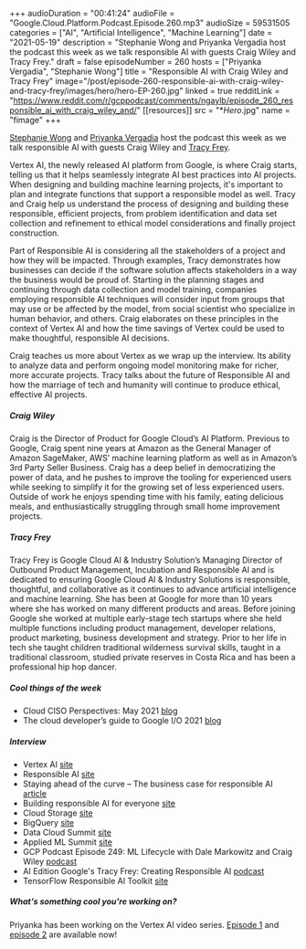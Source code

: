 +++
audioDuration = "00:41:24"
audioFile = "Google.Cloud.Platform.Podcast.Episode.260.mp3"
audioSize = 59531505
categories = ["AI", "Artificial Intelligence", "Machine Learning"]
date = "2021-05-19"
description = "Stephanie Wong and Priyanka Vergadia host the podcast this week as we talk responsible AI with guests Craig Wiley and Tracy Frey."
draft = false
episodeNumber = 260
hosts = ["Priyanka Vergadia", "Stephanie Wong"]
title = "Responsible AI with Craig Wiley and Tracy Frey"
image="/post/episode-260-responsible-ai-with-craig-wiley-and-tracy-frey/images/hero/hero-EP-260.jpg"
linked = true
redditLink = "https://www.reddit.com/r/gcppodcast/comments/ngaylb/episode_260_responsible_ai_with_craig_wiley_and/"
[[resources]]
  src = "**Hero*.jpg"
  name = "fimage"
+++

[Stephanie Wong](https://twitter.com/stephr_wong) and [Priyanka Vergadia](https://twitter.com/pvergadia) host the podcast this week as we talk responsible AI with guests Craig Wiley and [Tracy Frey](https://twitter.com/tracyfrey). 

Vertex AI, the newly released AI platform from Google, is where Craig starts, telling us that it helps seamlessly integrate AI best practices into AI projects. When designing and building machine learning projects, it's important to plan and integrate functions that support a responsible model as well. Tracy and Craig help us understand the process of designing and building these responsible, efficient projects, from problem identification and data set collection and refinement to ethical model considerations and finally project construction.

Part of Responsible AI is considering all the stakeholders of a project and how they will be impacted. Through examples, Tracy demonstrates how businesses can decide if the software solution affects stakeholders in a way the business would be proud of. Starting in the planning stages and continuing through data collection and model training, companies employing responsible AI techniques will consider input from groups that may use or be affected by the model, from social scientist who specialize in human behavior, and others. Craig elaborates on these principles in the context of Vertex AI and how the time savings of Vertex could be used to make thoughtful, responsible AI decisions.

Craig teaches us more about Vertex as we wrap up the interview. Its ability to analyze data and perform ongoing model monitoring make for richer, more accurate projects. Tracy talks about the future of Responsible AI and how the marriage of tech and humanity will continue to produce ethical, effective AI projects.

##### Craig Wiley

Craig is the Director of Product for Google Cloud’s AI Platform. Previous to Google, Craig spent nine years at Amazon as the General Manager of Amazon SageMaker, AWS’ machine learning platform as well as in Amazon’s 3rd Party Seller Business. Craig has a deep belief in democratizing the power of data, and he pushes to improve the tooling for experienced users while seeking to simplify it for the growing set of less experienced users. Outside of work he enjoys spending time with his family, eating delicious meals, and enthusiastically struggling through small home improvement projects.

##### Tracy Frey

Tracy Frey is Google Cloud AI & Industry Solution’s Managing Director of Outbound Product Management, Incubation and Responsible AI and is dedicated to ensuring Google Cloud AI & Industry Solutions is responsible, thoughtful, and collaborative as it continues to advance artificial intelligence and machine learning. She has been at Google for more than 10 years where she has worked on many different products and areas. Before joining Google she worked at multiple early-stage tech startups where she held multiple functions including product management, developer relations, product marketing, business development and strategy. Prior to her life in tech she taught children traditional wilderness survival skills, taught in a traditional classroom, studied private reserves in Costa Rica and has been a professional hip hop dancer.

##### Cool things of the week

* Cloud CISO Perspectives: May 2021 [blog](https://cloud.google.com/blog/products/identity-security/cloud-ciso-perspectives-may-2021)
* The cloud developer’s guide to Google I/O 2021 [blog](https://cloud.google.com/blog/topics/developers-practitioners/cloud-developers-guide-google-io-2021)

##### Interview

* Vertex AI [site](https://cloud.google.com/vertex-ai?utm_source=blog&utm_medium=partner&utm_campaign=CDR_swo_aiml_vertexai_gcppodcast_052021)
* Responsible AI [site](https://cloud.google.com/responsible-ai)
* Staying ahead of the curve – The business case for responsible AI [article](https://www.eiu.com/n/staying-ahead-of-the-curve-the-business-case-for-responsible-ai/)
* Building responsible AI for everyone [site](https://ai.google/responsibilities/)
* Cloud Storage [site](https://cloud.google.com/storage)
* BigQuery [site](https://cloud.google.com/bigquery)
* Data Cloud Summit [site](https://cloudonair.withgoogle.com/events/summit-data-cloud)
* Applied ML Summit [site](https://cloudonair.withgoogle.com/events/summit-ml-practitioners)
* GCP Podcast Episode 249: ML Lifecycle with Dale Markowitz and Craig Wiley [podcast](https://www.gcppodcast.com/post/episode-249-ml-lifecycle-with-dale-markowitz-and-craig-wiley/)
* AI Edition Google's Tracy Frey: Creating Responsible AI [podcast](https://open.spotify.com/episode/0OKZN2PhM9p6P8Lwn7oQrR?si=WXAYe353TfGsmOXGi_e4Yw)
* TensorFlow Responsible AI Toolkit [site](https://www.tensorflow.org/responsible_ai)

##### What's something cool you're working on?

Priyanka has been working on the Vertex AI video series. [Episode 1](https://www.youtube.com/watch?v=gT4qqHMiEpA) and [episode 2](https://www.youtube.com/watch?v=CN2X6oIlnmI) are available now!